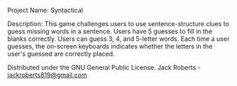 Project Name: Syntactical

Description: This game challenges users to use sentence-structure clues to guess missing words in a sentence. Users have 5 guesses to fill in the blanks correctly. Users can guess 3, 4, and 5-letter words. 
Each time a user guesses, the on-screen keyboards indicates whether the letters in the user's guessed are correctly placed.

Distributed under the GNU General Public License. 
Jack Roberts - jackroberts819@gmail.com
